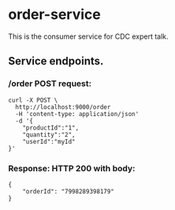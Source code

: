 # order-service
This is the consumer service for CDC expert talk. 

## Service endpoints. 

### /order POST request:
```
curl -X POST \
  http://localhost:9000/order 
  -H 'content-type: application/json'
  -d '{
	"productId":"1",
	"quantity":"2",
	"userId":"myId"
}'
```
### Response: HTTP 200 with body:
```
{
    "orderId": "7998289398179"
}
```

